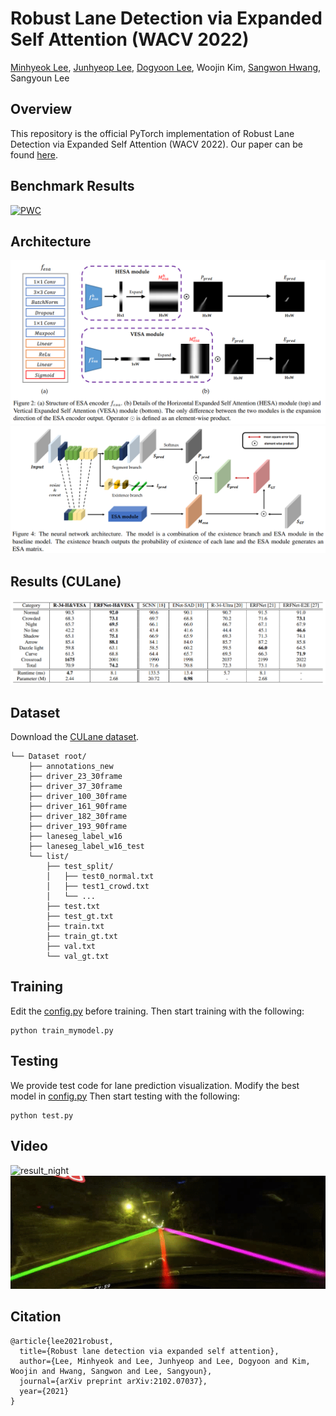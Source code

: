 # Robust Lane Detection via Expanded Self Attention (WACV 2022)
[Minhyeok Lee](https://github.com/Hydragon516), [Junhyeop Lee](https://github.com/JunhyeopLee), [Dogyoon Lee](https://github.com/dogyoonlee), Woojin Kim, [Sangwon Hwang](https://github.com/sangwonH), Sangyoun Lee

## Overview
This repository is the official PyTorch implementation of Robust Lane Detection via Expanded Self Attention (WACV 2022).
Our paper can be found [here](https://arxiv.org/abs/2102.07037).

## Benchmark Results
[![PWC](https://img.shields.io/endpoint.svg?url=https://paperswithcode.com/badge/robust-lane-detection-via-expanded-self/lane-detection-on-culane)](https://paperswithcode.com/sota/lane-detection-on-culane?p=robust-lane-detection-via-expanded-self)

## Architecture
![ESA](./images/ESA-module.png)
![Model](./images/architecture.png)

## Results (CULane)
![Model](./images/table_result.png)

## Dataset
Download the [CULane dataset](https://drive.google.com/drive/folders/1mSLgwVTiaUMAb4AVOWwlCD5JcWdrwpvu).

```
└── Dataset root/
    ├── annotations_new
    ├── driver_23_30frame
    ├── driver_37_30frame
    ├── driver_100_30frame
    ├── driver_161_90frame
    ├── driver_182_30frame
    ├── driver_193_90frame
    ├── laneseg_label_w16
    ├── laneseg_label_w16_test
    └── list/
        ├── test_split/
        │   ├── test0_normal.txt
        │   ├── test1_crowd.txt
        │   └── ...
        ├── test.txt
        ├── test_gt.txt
        ├── train.txt
        ├── train_gt.txt
        ├── val.txt
        └── val_gt.txt
```

## Training
Edit the [config.py](https://github.com/Hydragon516/ESA-official/blob/main/configs/configs.py) before training.
Then start training with the following:
```console
python train_mymodel.py
```

## Testing
We provide test code for lane prediction visualization.
Modify the best model in [config.py](https://github.com/Hydragon516/ESA-official/blob/main/configs/configs.py)
Then start testing with the following:
```console
python test.py
```

## Video
![result_night](./images/day.gif)
![result_night](./images/night.gif)

## Citation
```
@article{lee2021robust,
  title={Robust lane detection via expanded self attention},
  author={Lee, Minhyeok and Lee, Junhyeop and Lee, Dogyoon and Kim, Woojin and Hwang, Sangwon and Lee, Sangyoun},
  journal={arXiv preprint arXiv:2102.07037},
  year={2021}
}
```
